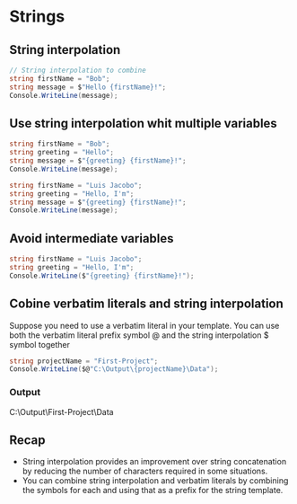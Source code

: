 # Strings

## String interpolation
```C#
// String interpolation to combine
string firstName = "Bob";
string message = $"Hello {firstName}!";
Console.WriteLine(message);
```
## Use string interpolation whit multiple variables

```C#
string firstName = "Bob";
string greeting = "Hello";
string message = $"{greeting} {firstName}!";
Console.WriteLine(message);
```

```C#
string firstName = "Luis Jacobo";
string greeting = "Hello, I'm";
string message = $"{greeting} {firstName}!";
Console.WriteLine(message);
```

## Avoid intermediate variables
```C#
string firstName = "Luis Jacobo";
string greeting = "Hello, I'm";
Console.WriteLine($"{greeting} {firstName}!");
```

## Cobine verbatim literals and string interpolation
Suppose you need to use a verbatim literal in your template. You can use both the verbatim literal prefix symbol @ and the string interpolation $ symbol together

```C#
string projectName = "First-Project";
Console.WriteLine($@"C:\Output\{projectName}\Data");
```

### Output
C:\Output\First-Project\Data

## Recap
* String interpolation provides an improvement over string concatenation by reducing the number of characters required in some situations.
* You can combine string interpolation and verbatim literals by combining the symbols for each and using that as a prefix for the string template.

